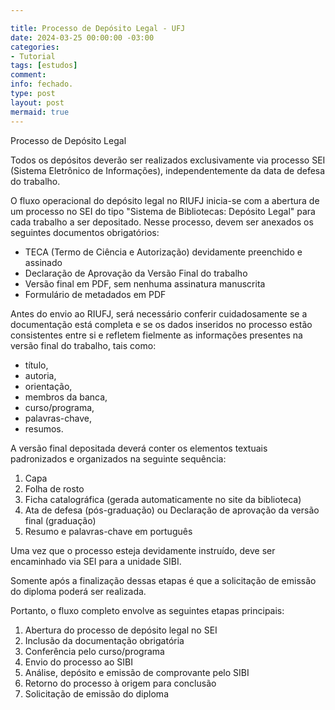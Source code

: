 ```yaml
---

title: Processo de Depósito Legal - UFJ
date: 2024-03-25 00:00:00 -03:00
categories:
- Tutorial
tags: [estudos]
comment: 
info: fechado.
type: post
layout: post
mermaid: true
---
```


Processo de Depósito Legal 

Todos os depósitos deverão ser realizados exclusivamente via processo SEI (Sistema Eletrônico de Informações), independentemente da data de defesa do trabalho.

O fluxo operacional do depósito legal no RIUFJ inicia-se com a abertura de um processo no SEI do tipo "Sistema de Bibliotecas: Depósito Legal" para cada trabalho a ser depositado. Nesse processo, devem ser anexados os seguintes documentos obrigatórios:
- TECA (Termo de Ciência e Autorização) devidamente preenchido e assinado
- Declaração de Aprovação da Versão Final do trabalho
- Versão final em PDF, sem nenhuma assinatura manuscrita 
- Formulário de metadados em PDF

Antes do envio ao RIUFJ, será necessário conferir cuidadosamente se a documentação está completa e se os dados inseridos no processo estão consistentes entre si e refletem fielmente as informações presentes na versão final do trabalho, tais como:

- título,
- autoria,
- orientação,
- membros da banca,
- curso/programa,
- palavras-chave,
- resumos.

A versão final depositada deverá conter os elementos textuais padronizados e organizados na seguinte sequência:  
1. Capa
2. Folha de rosto  
3. Ficha catalográfica (gerada automaticamente no site da biblioteca)
4. Ata de defesa (pós-graduação) ou Declaração de aprovação da versão final (graduação)
5. Resumo e palavras-chave em português

Uma vez que o processo esteja devidamente instruído, deve ser encaminhado via SEI para a unidade SIBI.

Somente após a finalização dessas etapas é que a solicitação de emissão do diploma poderá ser realizada.

Portanto, o fluxo completo envolve as seguintes etapas principais:

1. Abertura do processo de depósito legal no SEI
2. Inclusão da documentação obrigatória 
3. Conferência pelo curso/programa
4. Envio do processo ao SIBI
5. Análise, depósito e emissão de comprovante pelo SIBI
6. Retorno do processo à origem para conclusão 
7. Solicitação de emissão do diploma
